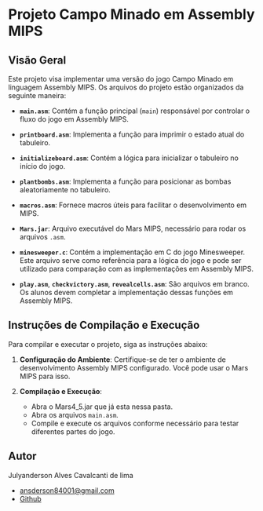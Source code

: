 # Projeto Campo Minado em Assembly MIPS

## Visão Geral

Este projeto visa implementar uma versão do jogo Campo Minado em linguagem Assembly MIPS. Os arquivos do projeto estão organizados da seguinte maneira:

- **`main.asm`**: Contém a função principal (`main`) responsável por controlar o fluxo do jogo em Assembly MIPS.

- **`printboard.asm`**: Implementa a função para imprimir o estado atual do tabuleiro.

- **`initializeboard.asm`**: Contém a lógica para inicializar o tabuleiro no início do jogo.

- **`plantbombs.asm`**: Implementa a função para posicionar as bombas aleatoriamente no tabuleiro.

- **`macros.asm`**: Fornece macros úteis para facilitar o desenvolvimento em MIPS.

- **`Mars.jar`**: Arquivo executável do Mars MIPS, necessário para rodar os arquivos `.asm`.

- **`minesweeper.c`**: Contém a implementação em C do jogo Minesweeper. Este arquivo serve como referência para a lógica do jogo e pode ser utilizado para comparação com as implementações em Assembly MIPS.

- **`play.asm`**, **`checkvictory.asm`**, **`revealcells.asm`**: São arquivos em branco. Os alunos devem completar a implementação dessas funções em Assembly MIPS.

## Instruções de Compilação e Execução

Para compilar e executar o projeto, siga as instruções abaixo:

1. **Configuração do Ambiente**: Certifique-se de ter o ambiente de desenvolvimento Assembly MIPS configurado. Você pode usar o Mars MIPS para isso.

2. **Compilação e Execução**:
   - Abra o Mars4_5.jar que já esta nessa pasta.
   - Abra os arquivos `main.asm`.
   - Compile e execute os arquivos conforme necessário para testar diferentes partes do jogo.


## Autor 
Julyanderson Alves Cavalcanti de lima
* ansderson84001@gmail.com
* [Github](https://github.com/ansderson122)